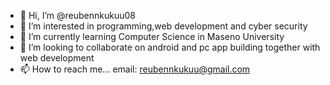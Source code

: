 - 👋 Hi, I’m @reubennkukuu08
- 👀 I’m interested in programming,web development and cyber security
- 🌱 I’m currently learning Computer Science in Maseno University
- 💞️ I’m looking to collaborate on android and pc app building together with web development
- 📫 How to reach me... email: reubennkukuu@gmail.com

<!---
reubennkukuu08/reubennkukuu08 is a ✨ special ✨ repository because its `README.md` (this file) appears on your GitHub profile.
You can click the Preview link to take a look at your changes.
--->
